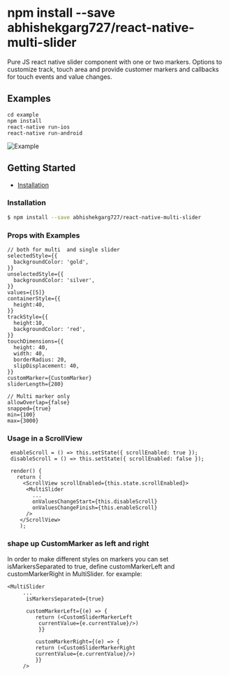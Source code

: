 # npm install --save abhishekgarg727/react-native-multi-slider

Pure JS react native slider component with one or two markers.
Options to customize track, touch area and provide customer markers and callbacks for touch events and value changes.

## Examples

```
cd example
npm install
react-native run-ios
react-native run-android
```

![Example](https://raw.githubusercontent.com/ptomasroos/react-native-multi-slider/master/docs/demo.gif)


## Getting Started

- [Installation](#installation)

### Installation

```bash
$ npm install --save abhishekgarg727/react-native-multi-slider
```

### Props with Examples

```
// both for multi  and single slider
selectedStyle={{
  backgroundColor: 'gold',
}}
unselectedStyle={{
  backgroundColor: 'silver',
}}
values={[5]}
containerStyle={{
  height:40,
}}
trackStyle={{
  height:10,
  backgroundColor: 'red',
}}
touchDimensions={{
  height: 40,
  width: 40,
  borderRadius: 20,
  slipDisplacement: 40,
}}
customMarker={CustomMarker}
sliderLength={280}

// Multi marker only
allowOverlap={false}
snapped={true}
min={100}
max={3000}
```


### Usage in a ScrollView

```
 enableScroll = () => this.setState({ scrollEnabled: true });
 disableScroll = () => this.setState({ scrollEnabled: false });
 
 render() {
   return (
     <ScrollView scrollEnabled={this.state.scrollEnabled}>
      <MultiSlider
        ...
        onValuesChangeStart={this.disableScroll}
        onValuesChangeFinish={this.enableScroll}
      />
    </ScrollView>
    );
```
### shape up CustomMarker as left and right

In order to make different styles on markers you can set isMarkersSeparated to true, define customMarkerLeft and customMarkerRight in MultiSlider. for example:


```
<MultiSlider
     ...
      isMarkersSeparated={true}
      
      customMarkerLeft={(e) => {
         return (<CustomSliderMarkerLeft
          currentValue={e.currentValue}/>)
          }}
         
         customMarkerRight={(e) => {
         return (<CustomSliderMarkerRight
         currentValue={e.currentValue}/>)
         }}
     />

```
